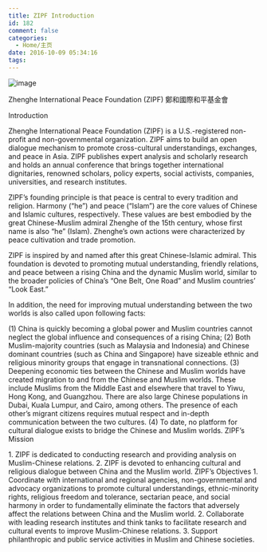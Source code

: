 ```yaml
---
title: ZIPF Introduction
id: 182
comment: false
categories:
  - Home/主页
date: 2016-10-09 05:34:16
tags:
---
```


![image](http://zhengheforum.github.io/uploads/2016/09/image-23-300x300.jpeg)

Zhenghe International Peace Foundation (ZIPF)
鄭和國際和平基金會

Introduction

Zhenghe International Peace Foundation (ZIPF) is a U.S.-registered non-profit and non-governmental organization. ZIPF aims to build an open dialogue mechanism to promote cross-cultural understandings, exchanges, and peace in Asia. ZIPF publishes expert analysis and scholarly research and holds an annual conference that brings together international dignitaries, renowned scholars, policy experts, social activists, companies, universities, and research institutes.

ZIPF’s founding principle is that peace is central to every tradition and religion. Harmony (“he”) and peace (“Islam”) are the core values of Chinese and Islamic cultures, respectively. These values are best embodied by the great Chinese-Muslim admiral Zhenghe of the 15th century, whose first name is also “he” (Islam). Zhenghe’s own actions were characterized by peace cultivation and trade promotion.

ZIPF is inspired by and named after this great Chinese-Islamic admiral. This foundation is devoted to promoting mutual understanding, friendly relations, and peace between a rising China and the dynamic Muslim world, similar to the broader policies of China’s “One Belt, One Road” and Muslim countries’ “Look East.”

In addition, the need for improving mutual understanding between the two worlds is also called upon following facts:

(1) China is quickly becoming a global power and Muslim countries cannot neglect the global influence and consequences of a rising China;
(2) Both Muslim-majority countries (such as Malaysia and Indonesia) and Chinese dominant countries (such as China and Singapore) have sizeable ethnic and religious minority groups that engage in transnational connections.
(3) Deepening economic ties between the Chinese and Muslim worlds have created migration to and from the Chinese and Muslim worlds. These include Muslims from the Middle East and elsewhere that travel to Yiwu, Hong Kong, and Guangzhou. There are also large Chinese populations in Dubai, Kuala Lumpur, and Cairo, among others. The presence of each other’s migrant citizens requires mutual respect and in-depth communication between the two cultures.
(4) To date, no platform for cultural dialogue exists to bridge the Chinese and Muslim worlds.
ZIPF’s Mission

1\. ZIPF is dedicated to conducting research and providing analysis on Muslim-Chinese relations.
2\. ZIPF is devoted to enhancing cultural and religious dialogue between China and the Muslim world.
ZIPF’s Objectives
1\. Coordinate with international and regional agencies, non-governmental and advocacy organizations to promote cultural understandings, ethnic-minority rights, religious freedom and tolerance, sectarian peace, and social harmony in order to fundamentally eliminate the factors that adversely affect the relations between China and the Muslim world.
2\. Collaborate with leading research institutes and think tanks to facilitate research and cultural events to improve Muslim-Chinese relations.
3\. Support philanthropic and public service activities in Muslim and Chinese societies.

&nbsp;
&nbsp;
